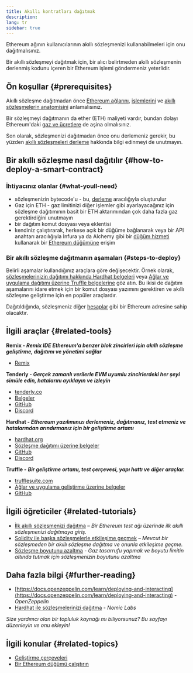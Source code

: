 ```yaml
---
title: Akıllı kontratları dağıtmak
description:
lang: tr
sidebar: true
---
```


Ethereum ağının kullanıcılarının akıllı sözleşmenizi kullanabilmeleri için onu dağıtmalısınız.

Bir akıllı sözleşmeyi dağıtmak için, bir alıcı belirtmeden akıllı sözleşmenin derlenmiş kodunu içeren bir Ethereum işlemi göndermeniz yeterlidir.

## Ön koşullar {#prerequisites}

Akıllı sözleşme dağıtmadan önce [Ethereum ağlarını](/developers/docs/networks/), [işlemlerini](/developers/docs/transactions/) ve [akıllı sözleşmelerin anatomisini](/developers/docs/smart-contracts/anatomy/) anlamalısınız.

Bir sözleşmeyi dağıtmanın da ether (ETH) maliyeti vardır, bundan dolayı Ethereum'daki [gaz ve ücretlere](/developers/docs/gas/) de aşina olmalısınız.

Son olarak, sözleşmenizi dağıtmadan önce onu derlemeniz gerekir, bu yüzden [akıllı sözleşmeleri derleme](/developers/docs/smart-contracts/compiling/) hakkında bilgi edinmeyi de unutmayın.

## Bir akıllı sözleşme nasıl dağıtılır {#how-to-deploy-a-smart-contract}

### İhtiyacınız olanlar {#what-youll-need}

- sözleşmenizin bytecode'u - bu, [derleme](/developers/docs/smart-contracts/compiling/) aracılığıyla oluşturulur
- Gaz için ETH - gaz limitinizi diğer işlemler gibi ayarlayacağınız için sözleşme dağıtımının basit bir ETH aktarımından çok daha fazla gaz gerektirdiğini unutmayın
- bir dağıtım komut dosyası veya eklentisi
- kendiniz çalıştırarak, herkese açık bir düğüme bağlanarak veya bir API anahtarı aracılığıyla Infura ya da Alchemy gibi bir [düğüm hizmeti](/developers/docs/nodes-and-clients/nodes-as-a-service/) kullanarak bir [Ethereum düğümüne](/developers/docs/nodes-and-clients/) erişim

### Bir akıllı sözleşme dağıtmanın aşamaları {#steps-to-deploy}

Belirli aşamalar kullandığınız araçlara göre değişecektir. Örnek olarak, [sözleşmelerinizin dağıtımı hakkında Hardhat belgeleri](https://hardhat.org/guides/deploying.html) veya [Ağlar ve uygulama dağıtımı üzerine Truffle belgelerine](https://www.trufflesuite.com/docs/truffle/advanced/networks-and-app-deployment) göz atın. Bu ikisi de dağıtım aşamalarını idare etmek için bir komut dosyası yazımını gerektiren ve akıllı sözleşme geliştirme için en popüler araçlardır.

Dağıtıldığında, sözleşmeniz diğer [hesaplar](/developers/docs/accounts/) gibi bir Ethereum adresine sahip olacaktır.

## İlgili araçlar {#related-tools}

**Remix - _Remix IDE Ethereum'a benzer blok zincirleri için akıllı sözleşme geliştirme, dağıtımı ve yönetimi sağlar_**

- [Remix](https://remix.ethereum.org)

**Tenderly - _Gerçek zamanlı verilerle EVM uyumlu zincirlerdeki her şeyi simüle edin, hatalarını ayıklayın ve izleyin_**

- [tenderly.co](https://tenderly.co/)
- [Belgeler](https://docs.tenderly.co/)
- [GitHub](https://github.com/Tenderly)
- [Discord](https://discord.gg/eCWjuvt)

**Hardhat - _Ethereum yazılımınızı derlemeniz, dağıtmanız, test etmeniz ve hatalarından arındırmanız için bir geliştirme ortamı_**

- [hardhat.org](https://hardhat.org/getting-started/)
- [Sözleşme dağıtımı üzerine belgeler](https://hardhat.org/guides/deploying.html)
- [GitHub](https://github.com/nomiclabs/hardhat)
- [Discord](https://discord.com/invite/TETZs2KK4k)

**Truffle -** **_Bir geliştirme ortamı, test çerçevesi, yapı hattı ve diğer araçlar._**

- [trufflesuite.com](https://www.trufflesuite.com/)
- [Ağlar ve uygulama geliştirme üzerine belgeler](https://www.trufflesuite.com/docs/truffle/advanced/networks-and-app-deployment)
- [GitHub](https://github.com/trufflesuite/truffle)

## İlgili öğreticiler {#related-tutorials}

- [İlk akıllı sözleşmenizi dağıtma](/developers/tutorials/deploying-your-first-smart-contract/) _– Bir Ethereum test ağı üzerinde ilk akıllı sözleşmenizi dağıtmaya giriş._
- [Solidity ile başka sözleşmelerle etkileşime geçmek](/developers/tutorials/interact-with-other-contracts-from-solidity/) _– Mevcut bir sözleşmeden bir akıllı sözleşme dağıtma ve onunla etkileşime geçme._
- [Sözleşme boyutunu azaltma](/developers/tutorials/downsizing-contracts-to-fight-the-contract-size-limit/) _- Gaz tasarrufu yapmak ve boyutu limitin altında tutmak için sözleşmenizin boyutunu azaltma_

## Daha fazla bilgi {#further-reading}

- [https://docs.openzeppelin.com/learn/deploying-and-interacting](https://docs.openzeppelin.com/learn/deploying-and-interacting) - _OpenZeppelin_
- [Hardhat ile sözleşmelerinizi dağıtma](https://hardhat.org/guides/deploying.html) - _Nomic Labs_

_Size yardımcı olan bir topluluk kaynağı mı biliyorsunuz? Bu sayfayı düzenleyin ve onu ekleyin!_

## İlgili konular {#related-topics}

- [Geliştirme çerçeveleri](/developers/docs/frameworks/)
- [Bir Ethereum düğümü çalıştırın](/developers/docs/nodes-and-clients/run-a-node/)
